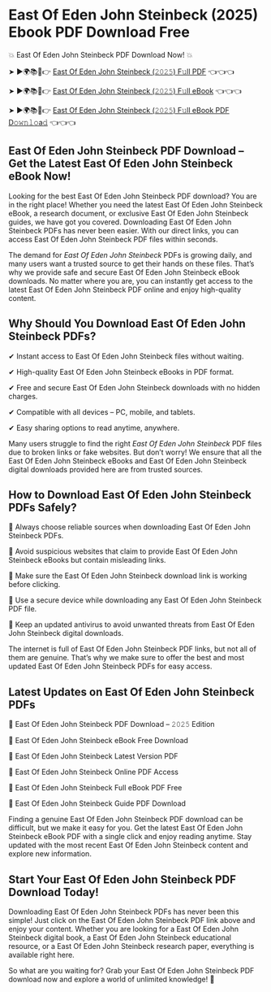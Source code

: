 # East Of Eden John Steinbeck (2025) Ebook PDF Download Free

💥 East Of Eden John Steinbeck PDF Download Now! 💥

➤ ►🌍📚📱👉 [East Of Eden John Steinbeck (𝟸𝟶𝟸𝟻) F𝚞ll PDF](https://getpdf.xyz/east-of-eden-john-steinbeck) 👈👈👈


➤ ►🌍📚📱👉 [East Of Eden John Steinbeck (𝟸𝟶𝟸𝟻) F𝚞ll eBook](https://getpdf.xyz/east-of-eden-john-steinbeck) 👈👈👈


➤ ►🌍📚📱👉 [East Of Eden John Steinbeck (𝟸𝟶𝟸𝟻) F𝚞ll eBook PDF D𝚘𝚠𝚗𝚕𝚘a𝚍](https://getpdf.xyz/east-of-eden-john-steinbeck) 👈👈👈


## East Of Eden John Steinbeck PDF Download – Get the Latest East Of Eden John Steinbeck eBook Now!

Looking for the best East Of Eden John Steinbeck PDF download? You are in the right place! Whether you need the latest East Of Eden John Steinbeck eBook, a research document, or exclusive East Of Eden John Steinbeck guides, we have got you covered. Downloading East Of Eden John Steinbeck PDFs has never been easier. With our direct links, you can access East Of Eden John Steinbeck PDF files within seconds.

The demand for *East Of Eden John Steinbeck* PDFs is growing daily, and many users want a trusted source to get their hands on these files. That’s why we provide safe and secure East Of Eden John Steinbeck eBook downloads. No matter where you are, you can instantly get access to the latest East Of Eden John Steinbeck PDF online and enjoy high-quality content.

## Why Should You Download East Of Eden John Steinbeck PDFs?

✔ Instant access to East Of Eden John Steinbeck files without waiting.

✔ High-quality East Of Eden John Steinbeck eBooks in PDF format.

✔ Free and secure East Of Eden John Steinbeck downloads with no hidden charges.

✔ Compatible with all devices – PC, mobile, and tablets.

✔ Easy sharing options to read anytime, anywhere.

Many users struggle to find the right *East Of Eden John Steinbeck* PDF files due to broken links or fake websites. But don’t worry! We ensure that all the East Of Eden John Steinbeck eBooks and East Of Eden John Steinbeck digital downloads provided here are from trusted sources.

## How to Download East Of Eden John Steinbeck PDFs Safely?

📌 Always choose reliable sources when downloading East Of Eden John Steinbeck PDFs.

📌 Avoid suspicious websites that claim to provide East Of Eden John Steinbeck eBooks but contain misleading links.

📌 Make sure the East Of Eden John Steinbeck download link is working before clicking.

📌 Use a secure device while downloading any East Of Eden John Steinbeck PDF file.

📌 Keep an updated antivirus to avoid unwanted threats from East Of Eden John Steinbeck digital downloads.

The internet is full of East Of Eden John Steinbeck PDF links, but not all of them are genuine. That’s why we make sure to offer the best and most updated East Of Eden John Steinbeck PDFs for easy access.

## Latest Updates on East Of Eden John Steinbeck PDFs

🔹 East Of Eden John Steinbeck PDF Download – 𝟸𝟶𝟸𝟻 Edition

🔹 East Of Eden John Steinbeck eBook Free Download

🔹 East Of Eden John Steinbeck Latest Version PDF

🔹 East Of Eden John Steinbeck Online PDF Access

🔹 East Of Eden John Steinbeck Full eBook PDF Free

🔹 East Of Eden John Steinbeck Guide PDF Download

Finding a genuine East Of Eden John Steinbeck PDF download can be difficult, but we make it easy for you. Get the latest East Of Eden John Steinbeck eBook PDF with a single click and enjoy reading anytime. Stay updated with the most recent East Of Eden John Steinbeck content and explore new information.

## Start Your East Of Eden John Steinbeck PDF Download Today!

Downloading East Of Eden John Steinbeck PDFs has never been this simple! Just click on the East Of Eden John Steinbeck PDF link above and enjoy your content. Whether you are looking for a East Of Eden John Steinbeck digital book, a East Of Eden John Steinbeck educational resource, or a East Of Eden John Steinbeck research paper, everything is available right here.

So what are you waiting for? Grab your East Of Eden John Steinbeck PDF download now and explore a world of unlimited knowledge! 🚀
